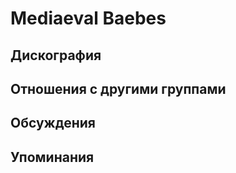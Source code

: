 # Mediaeval Baebes



## Дискография


## Отношения с другими группами


## Обсуждения


## Упоминания

